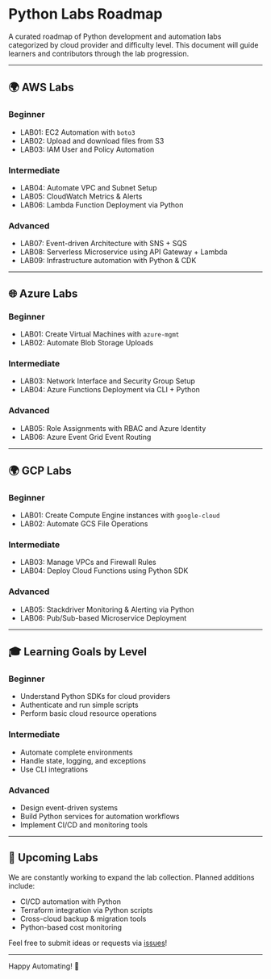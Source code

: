 # Python Labs Roadmap

A curated roadmap of Python development and automation labs categorized by cloud provider and difficulty level. This document will guide learners and contributors through the lab progression.

---

## 🌍 AWS Labs

### Beginner
- LAB01: EC2 Automation with `boto3`
- LAB02: Upload and download files from S3
- LAB03: IAM User and Policy Automation

### Intermediate
- LAB04: Automate VPC and Subnet Setup
- LAB05: CloudWatch Metrics & Alerts
- LAB06: Lambda Function Deployment via Python

### Advanced
- LAB07: Event-driven Architecture with SNS + SQS
- LAB08: Serverless Microservice using API Gateway + Lambda
- LAB09: Infrastructure automation with Python & CDK

---

## 🌐 Azure Labs

### Beginner
- LAB01: Create Virtual Machines with `azure-mgmt`
- LAB02: Automate Blob Storage Uploads

### Intermediate
- LAB03: Network Interface and Security Group Setup
- LAB04: Azure Functions Deployment via CLI + Python

### Advanced
- LAB05: Role Assignments with RBAC and Azure Identity
- LAB06: Azure Event Grid Event Routing

---

## 🌍 GCP Labs

### Beginner
- LAB01: Create Compute Engine instances with `google-cloud`
- LAB02: Automate GCS File Operations

### Intermediate
- LAB03: Manage VPCs and Firewall Rules
- LAB04: Deploy Cloud Functions using Python SDK

### Advanced
- LAB05: Stackdriver Monitoring & Alerting via Python
- LAB06: Pub/Sub-based Microservice Deployment

---

## 🎓 Learning Goals by Level

### Beginner
- Understand Python SDKs for cloud providers
- Authenticate and run simple scripts
- Perform basic cloud resource operations

### Intermediate
- Automate complete environments
- Handle state, logging, and exceptions
- Use CLI integrations

### Advanced
- Design event-driven systems
- Build Python services for automation workflows
- Implement CI/CD and monitoring tools

---

## 🚀 Upcoming Labs

We are constantly working to expand the lab collection. Planned additions include:
- CI/CD automation with Python
- Terraform integration via Python scripts
- Cross-cloud backup & migration tools
- Python-based cost monitoring

Feel free to submit ideas or requests via [issues](https://github.com/your-org/python-labs/issues)!

---

Happy Automating! 🚀

